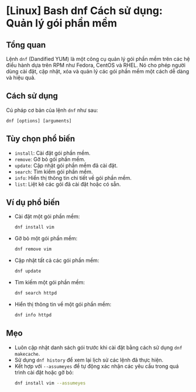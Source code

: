 # [Linux] Bash dnf Cách sử dụng: Quản lý gói phần mềm

## Tổng quan
Lệnh `dnf` (Dandified YUM) là một công cụ quản lý gói phần mềm trên các hệ điều hành dựa trên RPM như Fedora, CentOS và RHEL. Nó cho phép người dùng cài đặt, cập nhật, xóa và quản lý các gói phần mềm một cách dễ dàng và hiệu quả.

## Cách sử dụng
Cú pháp cơ bản của lệnh `dnf` như sau:
```
dnf [options] [arguments]
```

## Tùy chọn phổ biến
- `install`: Cài đặt gói phần mềm.
- `remove`: Gỡ bỏ gói phần mềm.
- `update`: Cập nhật gói phần mềm đã cài đặt.
- `search`: Tìm kiếm gói phần mềm.
- `info`: Hiển thị thông tin chi tiết về gói phần mềm.
- `list`: Liệt kê các gói đã cài đặt hoặc có sẵn.

## Ví dụ phổ biến
- Cài đặt một gói phần mềm:
  ```bash
  dnf install vim
  ```

- Gỡ bỏ một gói phần mềm:
  ```bash
  dnf remove vim
  ```

- Cập nhật tất cả các gói phần mềm:
  ```bash
  dnf update
  ```

- Tìm kiếm một gói phần mềm:
  ```bash
  dnf search httpd
  ```

- Hiển thị thông tin về một gói phần mềm:
  ```bash
  dnf info httpd
  ```

## Mẹo
- Luôn cập nhật danh sách gói trước khi cài đặt bằng cách sử dụng `dnf makecache`.
- Sử dụng `dnf history` để xem lại lịch sử các lệnh đã thực hiện.
- Kết hợp với `--assumeyes` để tự động xác nhận các yêu cầu trong quá trình cài đặt hoặc gỡ bỏ:
  ```bash
  dnf install vim --assumeyes
  ```